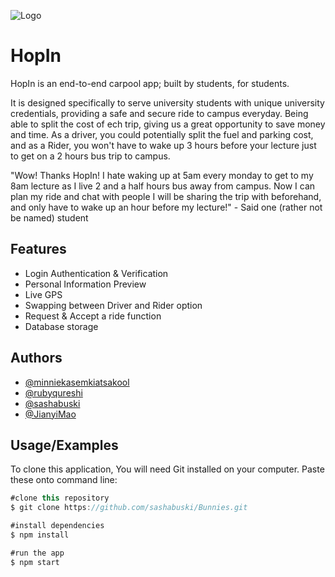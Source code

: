 
![Logo](https://s110.convertio.me/p/nyJoXc8a7mSKTb3XeaCmdQ/671deb8c1881adb941589bc8cfec900a/pinkwabbit-_2_-_1_.webp)

    
# HopIn 

HopIn is an end-to-end carpool app; built by students, for students.

It is designed specifically to serve university students with unique university credentials, providing a safe and secure ride to campus everyday. Being able to split the cost of ech trip, giving us a great opportunity to save money and time. As a driver, you could potentially split the fuel and parking cost, and as a Rider, you won't have to wake up 3 hours before your lecture just to get on a 2 hours bus trip to campus.


"Wow! Thanks HopIn! I hate waking up at 5am every monday to get to my 8am lecture as I live 2 and a half hours bus away from campus. Now I can plan my ride and chat with people I will be sharing the trip with beforehand, and only have to wake up an hour before my lecture!" - Said one (rather not be named) student




## Features

- Login Authentication & Verification
- Personal Information Preview
- Live GPS 
- Swapping between Driver and Rider option
- Request & Accept a ride function 
- Database storage

  
## Authors

- [@minniekasemkiatsakool](https://github.com/minniekasemkiatsakool)
- [@rubyqureshi](https://github.com/rubyqureshi)
- [@sashabuski](https://github.com/sashabuski)
- [@JianyiMao](https://github.com/JianyiMao)

  
## Usage/Examples
To clone this application, You will need Git installed on your computer. Paste these onto command line:

```javascript
#clone this repository
$ git clone https://github.com/sashabuski/Bunnies.git

#install dependencies
$ npm install

#run the app
$ npm start
```

  